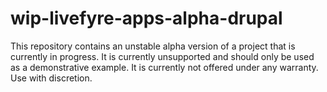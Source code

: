 # wip-livefyre-apps-alpha-drupal

This repository contains an unstable alpha version of a project that is currently in progress. It is currently unsupported and should only be used as a demonstrative example. It is currently not offered under any warranty. Use with discretion. 
